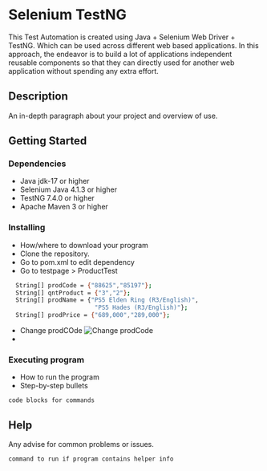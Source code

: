 # Selenium TestNG

This Test Automation is created using Java + Selenium Web Driver + TestNG. Which can be used across different web based applications. 
In this approach, the endeavor is to build a lot of applications independent reusable components so that they can directly used for 
another web application without spending any extra effort.

## Description

An in-depth paragraph about your project and overview of use.

## Getting Started

### Dependencies

* Java jdk-17 or higher
* Selenium Java 4.1.3 or higher
* TestNG 7.4.0 or higher
* Apache Maven 3 or higher

### Installing

* How/where to download your program
* Clone the repository.
* Go to pom.xml to edit dependency
* Go to testpage > ProductTest 
```bash
  String[] prodCode = {"88625","85197"};
  String[] qntProduct = {"3","2"};
  String[] prodName = {"PS5 Elden Ring (R3/English)",
                        "PS5 Hades (R3/English)"};
  String[] prodPrice = {"689,000","289,000"};
```
* Change prodCOde
![Change prodCode](https://prnt.sc/LTFbTvETCaWs)
* 

### Executing program

* How to run the program
* Step-by-step bullets
```
code blocks for commands
```
## Help

Any advise for common problems or issues.
```
command to run if program contains helper info
```
